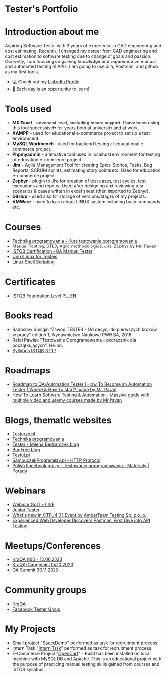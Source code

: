 # Tester's Portfolio

# Introduction about me
Aspiring Software Tester with 3 years of experience in CAD engineering and cost estimating. Recently, I changed my career from CAD engineering and cost estimation to software testing due to change of goals and passion.
Currently, I am focusing on gaining knowledge and experience on manual and automated testing of APIs. I am going to use Jira, Postman, and github as my first tools.
* 💻 Check out my [LinkedIn Profile](https://www.linkedin.com/in/karol-migon/)
* 🔎 Each day is an opportunity to learn!
# Tools used
* **MS Excel** - advanced level, excluding macro support. I have been using this tool successively for years both at university and at work.
* **XAMPP** - used for educational e-commerce project to set up a test environment.
* **MySQL Workbench** - used for backend testing of educational e-commerce project.
* **Phpmyadmin** - alternative tool used in localhost environment for testing of education e-commerce project
* **Jira** - Agile Management Tool for creating Epics, Stories, Tasks, Bug Reports, SCRUM sprints, estimating story points etc. Used for education e-commerce project.
* **Zephyr** - plugin to Jira for creation of test cases, test cycles, test executions and reports. Used after designing and reviewing test scenarios & cases written in excel sheet (then imported to Zephyr).
* **GitHub** - used also for storage of versions/stages of my projects.
* **VMWare** - used to learn about LINUX system including bash commands etc.
# Courses
* [Technika programowania - Kurs testowanie oprogramowania](https://www.youtube.com/watch?v=IBwa2qqVJ9g)
* [Manual Testing, STLC, Agile methodologies, Jira, Zephyr by Mr. Pavan](https://www.udemy.com/course/learn-manual-software-testing-with-live-project-jira-tool/)
* [ISTQB Certification - QA Manual Tester](https://www.youtube.com/watch?v=Wb-g7tPO2Gw&list=PLUDwpEzHYYLsMt3L4MnvmsL_DhxUNTW6J&index=1)
* [Unix/Linux for Testers](https://www.youtube.com/watch?v=LxrKRkCyRwU&list=PLUDwpEzHYYLtjJWMCJJDoPXjeSfzrCF-F)
* [Linux Shell Scripting](https://www.youtube.com/watch?v=0Lta-YbuIQY&list=PLUDwpEzHYYLu2Q7VazSGfdLW-W0B8xv-N)
# Certificates
* ISTQB Foundation Level [PL](https://github.com/Relwin1/Portfolio/blob/main/CTFL3-2023-21116-SJSI_PL_Karol_Migon.pdf), [EN](https://github.com/Relwin1/Portfolio/blob/main/CTFL3-2023-21116-SJSI_EN_Karol_Migon.pdf)
# Books read
* Radosław Smilgin "Zawód TESTER - Od decycji do pierwszych kroków w pracy" edition 1, Wydawnictwo Naukowe PWN SA, 2016.
* Rafał Pawlak "Testowanie Oprogramowania - podręcznik dla początkujących", Helion.
* [Syllabus ISTQB 3.1.1.7](https://sjsi.org/download/6351/?tmstv=1686117277)
# Roadmaps
* [Roadmap to QA/Automation Tester | How To Become an Automation Tester | Where & How To start? made by Mr. Pavan](https://www.youtube.com/watch?v=Hjt0SCeGrBY)
* [How To Learn Software Testing & Automation - Massive guide with multiple video and udemy courses made by Mr.Pavan](https://www.youtube.com/watch?v=F7W0N8ABt6Y)
# Blogs, thematic websites
* [Testerzy.pl](https://testerzy.pl/)
* [Technika programowania](https://www.youtube.com/@TechnikaProgramowania)
* [Tester - Milena Bednarczyk blog](https://tester.milenabednarczyk.pl/)
* [BugFree blog](https://bugfreeblog.com/)
* [Testuj.pl](https://www.youtube.com/@testujplcommunity/featured)
* [SamouczekProgramisty.pl - HTTP Protocol](https://www.samouczekprogramisty.pl/protokol-http/#fn:polski)
* [Polish Facebook group - Testowanie oprogramowania - Materiały | Porady](https://www.facebook.com/groups/testowanie)
# Webinars
* [Webinar GoIT - LIVE](https://w.goit.global/pl/?utm_source=google&utm_medium=cpc&utm_campaign=20210975415&utm_term=149250736786|660259163913||goit%20webinar&gad=1&gclid=Cj0KCQjwj_ajBhCqARIsAA37s0xGVdJP7670mJRVtXR3Q-5OrDd926rzp8Yd_ep_N5NUwmJ_gsUn98kaAiqmEALw_wcB)
* [Junior Tester](https://www.youtube.com/watch?v=6hj1xXokWWU)
* [What's new in CTFL 4.0? Event by AmberTeam Testing Sp. z o. o.](https://www.youtube.com/watch?v=FYdxT6n_u9o)
* [Experienced Web Developer Discovers Postman: First Dive into API Testing](https://www.linkedin.com/events/experiencedwebdeveloperdiscover7075539376943845376/theater/)
# Meetups/Conferences
* [KraQA #60 - 12.06.2023](https://www.meetup.com/pl-PL/kraqa-pl/events/293991834/)
* [KraQA-Capgemini 04.10.2023](https://www.meetup.com/kraqa-pl/events/296355922/)
* [QA Summit 30.11.2023](https://qasummit.pl/)
# Community groups
* [KraQA](https://www.meetup.com/pl-PL/KraQA-pl/)
* [Facebook Tester Group](https://www.facebook.com/groups/TestowanieOprogramowania/)
# My Projects
* Small project "[SauceDemo](https://github.com/Relwin1/Portfolio/blob/c075e48a5711b1c1d27a4301a077b8ba8bb5aaa7/Karol%20Migo%C5%84_Task%20%5BPreview%20only%5D.xlsx)" performed as task for recruitment process.
* Intern Task "[Intern Task](https://github.com/Relwin1/Portfolio/blob/c030b32037fdbaa21056aca4bf9ba07cdd661582/SM%20Intern%20Task.xlsx)" performed as task for recruitment process.
* E-Commerce Project "[OpenCart](https://github.com/Relwin1/Portfolio/blob/f15f6e491097fe78026e7bcd5f9488353a0ec32a/OpenCart%20Project%20%5BPreview%20only%5D.xlsx)" - Build has been installed on local machine with MySQL DB and Apache. This is an educational project with the purpose of practicing manual testing skills gained from courses and ISTQB syllabus.
